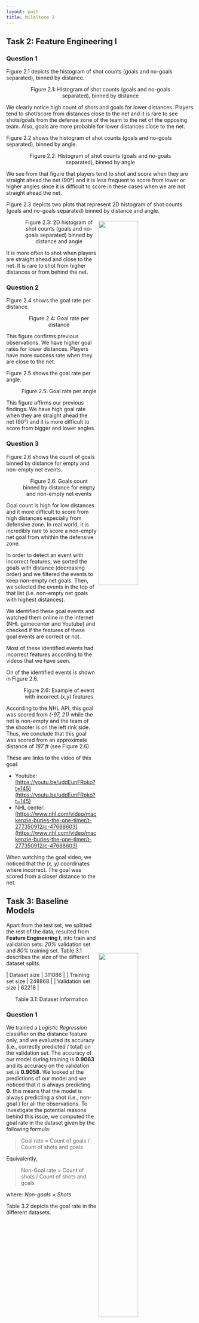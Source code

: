 ```yaml
---
layout: post
title: MileStone 2
---
```



## Task 2: Feature Engineering I

### Question 1

Figure 2.1 depicts the histogram of shot counts (goals and no-goals separated), binned by distance.

<figure> 
<img src="/assets/milestone2/2-shots-per-distance.png" alt="" style="margin:auto;">
<figcaption style="text-align:center;">Figure 2.1: Histogram of shot counts (goals and no-goals separated), binned by distance</figcaption>
</figure>

We clearly notice high count of shots and goals for lower distances.
Players tend to shot/score from distances close to the net and it is rare to see shots/goals from the defense zone of the team to the net of the opposing team.
Also, goals are more probable for lower distances close to the net.


Figure 2.2 shows the histogram of shot counts (goals and no-goals separated), binned by angle.

<figure> 
<img src="/assets/milestone2/2-shots-per-angle.png" alt="" style="margin:auto;">
<figcaption style="text-align:center;">Figure 2.2: Histogram of shot counts (goals and no-goals separated), binned by angle</figcaption>
</figure>

We see from that figure that players tend to shot and score when they are straight ahead the net (90°) and it is less frequent to score from lower or higher angles since it is difficult to score in these cases when we are not straight ahead the net.



Figure 2.3 depicts two plots that represent 2D histogram of shot counts (goals and no-goals separated) binned by distance and angle.

<figure> 
<img src="/assets/milestone2/2-shots-per-distance-angle-1.png" alt="" style="margin:auto;float:right; width:50%; padding:5px;">
<img src="/assets/milestone2/2-shots-per-distance-angle-2.png" alt="" style="margin:auto;float:right; width:50%; padding:5px;">
<figcaption style="text-align:center;">Figure 2.3:  2D histogram of shot counts (goals and no-goals separated) binned by distance and angle</figcaption>
</figure>

It is more often to shot when players are straight ahead and close to the net.
It is rare to shot from higher distances or from behind the net.


### Question 2

Figure 2.4 shows the goal rate per distance.

<figure> 
<img src="/assets/milestone2/2-goals-rate-distance-1.png" alt="" style="margin:auto;float:right; width:50%; padding:5px;">
<img src="/assets/milestone2/2-goals-rate-distance-2.png" alt="" style="margin:auto;float:right; width:50%; padding:5px;">
<figcaption style="text-align:center;">Figure 2.4: Goal rate per distance</figcaption>
</figure>

This figure confirms previous observations.
We have higher goal rates for lower distances.
Players have more success rate when they are close to the net.

Figure 2.5 shows the goal rate per angle.

<figure> 
<img src="/assets/milestone2/2-goals-rate-angle-1.png" alt="" style="margin:auto;float:right; width:50%; padding:5px;">
<img src="/assets/milestone2/2-goals-rate-angle-2.png" alt="" style="margin:auto;float:right; width:50%; padding:5px;">
<figcaption style="text-align:center;">Figure 2.5: Goal rate per angle</figcaption>
</figure>

This figure affirms our previous findings.
We have high goal rate when they are straight ahead the net (90°) and it is more difficult to score from bigger and lower angles.


### Question 3

Figure 2.6 shows the count of goals binned by distance for empty and non-empty net events.

<figure> 
<img src="/assets/milestone2/2-goals-distance-net.png" alt="" style="margin:auto;">
<figcaption style="text-align:center;">Figure 2.6: Goals count binned by distance for empty and non-empty net events</figcaption>
</figure>

Goal count is high for low distances and it more difficult to score from high distances especially from defensive zone.
In real world, it is incredibly rare to score a non-empty net goal from whithin the defensive zone.

In order to detect an event with incorrect features, we sorted the goals with distance (decreasing order) and we filtered the events to keep non-empty net goals.
Then, we selected the events in the top of that list (i.e. non-empty net goals with highest distances). 

We identified these goal events and watched them online in the internet (NHL gamecenter and Youtube) and checked if the features of these goal events are correct or not.

Most of these identified events had incorrect features according to the videos that we have seen.

On of the identified events is shown in Figure 2.6.

<figure> 
<img src="/assets/milestone2/2-anomaly.png" alt="" style="margin:auto;">
<figcaption style="text-align:center;">Figure 2.6: Example of event with incorrect (x,y) features</figcaption>
</figure>

According to the NHL API, this goal was scored from *(-97, 21)* while the net is non-empty and the team of the shooter is on the left rink side. Thus, we conclude that this goal was scored from an approximate distance of *187 ft* (see Figure 2.6).

These are links to the video of this goal:

 - Youtube: [https://youtu.be/uddEunFRpko?t=145](https://youtu.be/uddEunFRpko?t=145) 
 - NHL center: [https://www.nhl.com/video/mackenzie-buries-the-one-timer/t-277350912/c-47688603](https://www.nhl.com/video/mackenzie-buries-the-one-timer/t-277350912/c-47688603)

When watching the goal video, we noticed that the *(x, y)* coordinates where incorrect.
The goal was scored from a closer distance to the net.









## Task 3: Baseline Models

Apart from the test set, we splitted the rest of the data, resulted from **Feature Engineering I**, into train and validation sets: *20%* validation set and *80%* training set.
Table 3.1 describes the size of the different dataset splits.

| Dataset size        | 311086 |
| Training set size   | 248868 |
| Validation set size | 62218  |

<dev style="display:block;text-align:center;">Table 3.1: Dataset information </dev>

### Question 1
We trained a *Logistic Regression* classifier on the distance feature only, and we evaluated its accuracy (i.e., correctly predicted / total) on the validation set. 
The accuracy of our model during training is **0.9063** and its accuracy on the validation set is **0.9058**.
We looked at the predictions of our model and we noticed that it is always predicting **0**. this means that the model is always predicting a shot (i.e., non-goal ) for all the observations.
To investigate the potential reasons behind this issue, we computed the goal rate in the dataset given by the following formula:

> Goal rate = Count of goals / Count of shots and goals

Equivalently,
> Non-Goal rate = Count of shots / Count of shots and goals    

where: *Non-goals = Shots*

Table 3.2 depicts the goal rate in the different datasets.

| Dataset        | Goal rate | Non-Goal rate |
|----------------|------------|----------------|
| ALL dataset    | 0.0938     | 0.9062         |
| Training set   | 0.0937     | 0.9063         |
| Validation set | 0.0942     | 0.9058         |

<dev style="display:block;text-align:center;">Table 3.2: Goal/non-goal rates for the different datasets </dev>

This table helps us figuring out the potential issue.
In fact, the dataset is imbalanced. We have more than **90%** of the data is shots (i.e. non-goals).
So, the model is always predicting *non-goal* for all the events and we obtain **90%** as accuracy which is not relevant and not representative of the performance of our model since we are interested in expected goals (i.e. the probanility that a shot is a goal) and we aim that our model predicts well if an event could result in a goal.
Currently, we have the *accuracy* equal to the *non-goal rate* since our model is always predicting 0.
However, to have a fair and more significant evaluation, we should explore further the performance of our model using other metrics and plots.


### Question 2 & 3

We used the validation dataset for the plots since it allows to evaluate more fairly the model performance.

Figure 3.1 depicts the ROC curves for the different classifiers and Table 3.3 illustrates the AUC metric of ROC for these models.

<figure> 
<img src="/assets/milestone2/3-roc.png" alt="" style="margin:auto;">
<figcaption style="text-align:center;">Figure 3.1: ROC (Receiver Operating Characteristic) curve of the different classifiers</figcaption>
</figure>

| Classifier                                  | AUC of ROC |
|---------------------------------------------|:----------:|
| Logistic Regression (distance)              | 0.685      |
| Logistic Regression (angle)                 | 0.507      |
| Logistic Regression (angle+distance)        | 0.685      |
| Random baseline with uniform distribution   | 0.5        |

The ROC curve shows the diagnostic ability of binary classifiers. It depicts the true positive rate (i.e. sensitivity) against the false positive rate (i.e. 1 - specificity).
The curves of *LR(distance)* and *LR(distance+angle)* are identical which means that the *LR* classifier relies more on the *distance* feature and considers it as a more important feature as compared to the *angle* feature. 
This actually makes sense in terms of ROC curve and AUC metric as we clearly see that the *LR(angle)* classifier has worse *AUC* score and its *ROC* curve is below the other curves which means it is performing worse in predicting expected goals.
Compared to the *Random baseline*, the *LR(angle)* classifier has a comparable value 
For some threshold values, the ROC curve of *LR(angle)* is below that of the random classifier.
Eventhough *LR(distance)* and *LR(distance+angle)* have the *ROC* curve above that of the random baseline, their performance is not good enough as they have poor value of *AUC* (far from 1) which means poor discrimination between the two target classes.

*ROC* curves are also useful to determine a *cutoff value* for predicting expected goals.
This would definitely help improving the performance of the classifiers compared to the case where we use *0.5* as a *cutoff* value. 
This would improve the predictions of expected goals using our models.
We tried using the optimal cutoff point that maximizes the difference *True Positive Rate - False Positive Rate)*.
This allowed us to solve the problem of predicting all the events as non-goals and gave better predictions.


Table 3.5 shows the optimal cutoff points obtained from the ROC curve (code available in `notebooks/3-BaselineModels.ipynb`).
This threshold is obtained based on the maximization of the difference **True Positive Rate - False Positive Rate)**.


| Classifier                                  | Optimal cutoff point |
|---------------------------------------------|:--------------------:|
| Logistic Regression (distance)              | 0.09618              |
| Logistic Regression (angle)                 | 0.09333              |
| Logistic Regression (angle+distance)        | 0.09634              |

<dev style="display:block;text-align:center;">Table 3.5:  Best cutoff point for the different LR models</dev>





Figure 3.2 shows the goal rate by shot probability model percentile.

<figure> 
<img src="/assets/milestone2/3-goal_rate_percentile_1.png" alt="" style="margin:auto;">
<figcaption style="text-align:center;">Figure 3.2: Goal rate by shot probability model percentile</figcaption>
</figure>

Since, LR models are predicting low probability values (i.e. LR models are always predicting shots), we just see low values of percentiles.
For instance the 90th percentile is equal to *0.19* approximately.
We clearly see that the goal rate is increasing for higher shot probability model percentiles.
This gives us intuition to fine-tune the probability threshold for predicting goals and non-goals (i.e. cutoff point).
In fact, *0.5* does not seem a good value in that case for all the models.
We used the thresholds produced by the *ROC curve* to optimize this cutoff point for all the models as mentioned previously.
See notebook for *Task 3* for more details about the implementation.
As a result, *0.1* seems to be a good cutoff point for all the LR models.
It leads to better models performance.
 


Figure 3.3 shows the cumulative proportion of goals by shot probability model percentile.

<figure> 
<img src="/assets/milestone2/3-goal_rate_percentile_2.png" alt="" style="margin:auto;">
<figcaption style="text-align:center;">Figure 3.3: Cumulative proportion of goals by shot probability model percentile</figcaption>
</figure>

Similarly, we notice low values of shot probability model percentiles since LR models are predicting low probability values (i.e. LR models are always predicting shots).
The cumulative propotion of goals increases significantly for probabilities higher than *0.1*.
This confirms our choice of *cutoff point*.

Figure 3.4 depicts the reliability diagram (calibration curve) of the different models.

<figure> 
<img src="/assets/milestone2/3-calibration_diagram.png" alt="" style="margin:auto;">
<figcaption style="text-align:center;">Figure 3.4: Reliability diagram (calibration curve)</figcaption>
</figure>

The calibration diagram for the different LR models result in a single point.
It is clear that the probabilistic predictions of the different classifiers are not well calibrated since we just see low probability values in a low range (the range of probabilities is approximately [0,2]).
Thus we conclude that the calibration of the different basic models is poor.



### Question 4

- Links to experiments in *comet.ml*:
    - [Link to the experiment of dataset statistics in comet.ml](https://www.comet.ml/meriembchaaben/ift6758/da7f146cc6974f08ae55f364017f04e1?experiment-tab=chart)
    - [Link to experiments of Logistic Regression (distance) in comet.ml ](https://www.comet.ml/meriembchaaben/ift6758/72c0b5895c2a4e5bb311400e64868f5c)
    - [Link to experiments of Logistic Regression (angle) in comet.ml ](https://www.comet.ml/meriembchaaben/ift6758/406b588706924ead920acfdc2bd6a2db)
    - [Link to experiments of Logistic Regression (distance+angle) in comet.ml ](https://www.comet.ml/meriembchaaben/ift6758/8a9f4662828a41db89fc3258b926c7da)

- Links to registered models
    - [Link to Logistic Regression (distance) model in comet.ml ](https://www.comet.ml/meriembchaaben/model-registry/lr-distance-model)
    - [Link to Logistic Regression (angle) model in comet.ml ](https://www.comet.ml/meriembchaaben/model-registry/lr-angle-model)
    - [Link to Logistic Regression (distance+angle) model in comet.ml ](https://www.comet.ml/meriembchaaben/model-registry/lr-distance-angle-model)
    




## Task 4: Feature Engineering II

Here, we describe the features that our dataset includes.

- **lastEventType:** Type of previous event.
- **lastEventPeriod:** Period of previous event.
- **lastEventPeriodTime:** Time since period of previous event started. 
- **lastEventXCoord:** x-coordinate of previous event. 
- **lastEventYCoord:** y-coordinate of previous event. 
- **gameSeconds:** Playing time elapsed between the beginning of the game and the current event in seconds.
- **lastEventGameSeconds:** Playing time elapsed between the beginning of the game and the previous event in seconds.
- **timeFromLastEvent:** time between current event and last event in seconds.
- **distanceFromLastEvent:** Euclidean distance between current event and last event (if coordinates of both events are available).
- **rebound:** True if last event was a shot.  Otherwise it’s False.
- **lastEventAngle:** angle between goal and position of last event. 
- **changeInAngleShot:** (only if previous event was shot) change in angle between current and previous event. 
- **speed:** distanceFromLastEvent divided by timeFromLastEvent
- **timeSincePowerPlayStarted:** Time since power play of the event’s team started in seconds. 
- **numFriendlyNonGoalieSkaters:** number of friendly non-goalie players in the ice.
- **numOpposingNonGoalieSkaters:** number of opposing non-goalie players in the ice. 
- **strength2:** strength of team at current event (even, power play, short handed).

This is the [link to the filtered dataframe](https://www.comet.ml/meriembchaaben/ift6758/0255c5bf62c6425aa6147c4f317f3f28?experiment-tab=assets) in *comet.ml*.


## Task 5: Advanced Models
# XGBoost models 


### Question 1


In order to enhance  the performance of our models of predicting if an event is a goal or not, we used the  train-validation split procedure. The validation data enables us to fine-tune the model hyperparameters and make decisions regarding what changements we can apply to have better result. The validation set affects indirectly the model. 
In our case, we are working with very few hyperparameters, thus the size of our dataset is not very huge (20%) of the training Data.  
<br />
Link to comet: 



### Question 2

**Hyperparameter tuning setup:** 
<br />
we are using the "binary:hinge"  loss for binary classification. This makes predictions of 0 or 1, rather than producing probabilities.
<br />

The **learning rate** is controlled by the ETA parameter. It defines the amount of "correction" we perform at each phase by corresponding to the shrinking of the weights associated with features after each cycle. A smaller eta strengthens our model's resistance to overfitting, therefore the lower the learning rate, the better.


**Tuning the Number of Decision Trees in XGBoost:**
<br />
We run a **grid search**  of the n estimators (number of decison trees) model parameter with scikit-learn, assessing this sequence of values (50, 150, 200, 250, 300, 350,400) We note that the  default in the XGBoost library is 100 . In order to evaluate the results of each configuraton we use F1 score, since we are faced to imbalanced class distribution to evaluate our model on. We obtain the best results 350. 


**Results:** <br />
After running each model, we study the accuracy and F1 score(combination of recall and precision). The confusion matrix should illustrate perfectly these metrics.

<figure>
<img src="/assets/milestone2/Confusion_Matrix_AllFeatures.png" alt="">
<figcaption style="text-align:center;">Figure 5.1:Confusion Matrix_XGboost Tuned, input:  all features</figcaption>
</figure>

- Links to experiments in *comet.ml*:
    - [Link to the experiment of dataset statistics in comet.ml](https://www.comet.ml/meriembchaaben/ift6758/b65854538ffd4dddaf1378a9679e23f1)
    - [Link to experiments of Logistic Regression (distance) in comet.ml ](https://www.comet.ml/meriembchaaben/ift6758/fbea37d0aa6d46a488c82cb6fe912fb0)
    - [Link to experiments of Logistic Regression (angle) in comet.ml ](https://www.comet.ml/meriembchaaben/ift6758/a0a1675d0895408faf2f476f91cf6e89)

- Links to registered models:


### Question 3


We proceed first by styudying the **correlation between the features** so we plot the following plot: 
<figure>
<img src="/assets/milestone2/correlation.png" alt="">
<figcaption style="text-align:center;">Figure 5.1: Features correlation</figcaption>
</figure>
 <br />
We notice that gameseconds and period features  are very correlated. LasteventGameSeconds and period too. 
Thanks to such results we were able to remove redudant features.
In the next experiments we should be reducing  this redudancy by neglecting the **period** feature.

We also notice that **distanceFromTheNet** is the feature the most correlated with our target feature **goal**.
This feature should be present in all the coming experiments.
Some correlation values are explainable such as the speed and the distance from last Event (proportional).

From the  previous task, we can extract a set of important features based on fitted trees and this using the predifined libray plotting method plot_importance, we obtain the following plot: 
<figure>
<img src="/assets/milestone2/FeatureImportance_XGboost_.png" alt="">
<figcaption style="text-align:center;">Figure 5.1: Features Importance regarding XGboost</figcaption>
</figure>
 <br />
Another tool we used to check what features are actually enhancing the prediction accuracy; SHAP library. 
we obtain this plot: 
<figure>
<img src="/assets/milestone2/Shap.png" alt="">
<figcaption style="text-align:center;">Figure 5.1: SHAP features selected</figcaption>
</figure>


 <br />
The idea then is to run an XGboost model with only the Features pushing the prediction higher (shown in red) ['changeInAngleShot','lastEventXCoord','angle','distanceFromNet'].
Results: 
<figure>
<img src="/assets/milestone2/Confusion_Matrix_SelectedFeatures_SHAP.png" alt="">
<figcaption style="text-align:center;">Figure 5.1:Confusion Matrix_XGboost Tuned, input:  Selected  features by SHAP</figcaption>
</figure>
 <br />
A second option was to run **Lasso**:
 <br />

In this case only two features are suggested to be selected: ['distanceFromNet', 'speed']. We peroform then a second XGboost with the already tuned  parameters previously but this time using these two features and a feature related to previousEvent. 
We obtain these results. 
<figure>
<img src="/assets/milestone2/Confusion_Matrix_SelectedFeaturesLasso.png" alt="">
<figcaption style="text-align:center;">Figure 5.1:Confusion Matrix_XGboost Tuned, input:  selected features by Lasso</figcaption>
</figure>
 <br />


**Feature Selection using Wrapper methods:** 
<br />
We thought about using Feature importance scores  for feature selection and this was done by using selectFromModel class already provided by sklearn. Athreshold is provided to this method to select a set of features, in our case (wrapper method) this threshold is obtained after first training  and then evaluating an XGBoost model on the entire training dataset and test datasets respectively. 
After observing  the results of this method we didn't consider it in the discussion since no emprovement was noted.  

**Summary of the considered Models:** 
We present in this table the different values for several metrics used to evaluate the implemented models: 


| Classifier                                  | AUC of ROC  |brier_score_loss|Accuracy|F1_score|
|---------------------------------------------|:----------:|:----------:|:----------:|:----------:|
| XGboost (distanceFromNet & angle)           |0.716       | 0.0934     |0.9066     |0.86273 |
| XGboost All features                        |0.754       | 0.0935     | 0.907     |0.86273|  
| XGboost SHAP features                       |0.646       | 0.0948     |     0.905 |0.862425|
| XGboost Lasso features                      |0.691       | 0.0950     |  0.905    |0.863467|
| Random baseline with uniform distribution   | 0.5        |            | 0.5021    |         |

Besides these metrics, our decision were taken also based on the four figures as quantitative metrics:
: 
<figure>
<img src="/assets/milestone2/AllFigures.png" alt="">
<figcaption style="text-align:center;">Figure 5.1: Figures of Quantitative metrics </figcaption>
</figure>
 <br />

## Task 6: Give it your best shot! 
### Overview
In this section we attempt several new ideas in order to achieve better accuracy, compared to previous sections. 

Some of these techniques were very successful (ex. tree-based methods) others were less successful (ex. NN-based methods).

In the next section we will outline the methods and techinques we've attempted, followed by our top 5 most notable results, and we will end with a brief discussion.


### Methods and Techniques
In order to improve our models' accuracy _(and achieve full marks)_, in this section we explore the following additional approaches:

1. [x] Data Train/Validation split using a **Time-Series Split**
2. [x] **Hyperparameter Tuning** using **Cross Validation**
3. [x] **Regularization** of model weights, to improve generalization / avoid overfitting
4. [x] Additional **Feature Selection** Techniques
   - [x] Model Weight-Based Feature Selection, using Support Vector Machines
   - [x] Recursive Feature Elimination-based Feature Selection, using Naive Bayes, Random Forrest and XGBoost Models
5. [x] Additional Models
   - [x] **Random Forest**
   - [x] **Neural Network** Models, 
   - [x] with different Loss functions
     - [x] Cross Entropy Loss
     - [x] Focal Loss
   - [x] with different Learning Rate policies
     - [x] One-Cycle Policy
     - [x] Stochastic Gradient Descent with Warm Restarts (SGDR) Learning Rate Policy
6. [x] Additional **Accuracy Metrics**
   - [x] **F1 Score**, Macro average, to emphasize minority class predictive accuracy
   - [x] **Brier Score**, to measure accuracy of predicted probabilities 

### Summary of Results (Top 5)

|Classifier                                          |AUC of ROC (+) |F1 (Macro Average) (+) |Brier Score (-) |Comet link                                                                  |
|----------------------------------------------------|----------|------------------|-----------|----------------------------------------------------------------------------|
|Random Forest                                       |0.75     |0.53             |**0.09**      |[Details](https://www.comet.ml/meriembchaaben/ift6758/561f6ad677da470986f66c916519e9cf)|
|Feature Selection + XGBoost + Regularization        |0.77     |0.61             |0.17      |[Details](https://www.comet.ml/meriembchaaben/ift6758/6b56e4f49b6740548f83d6a16c13dc6d)|
|**XGBoost + Regularization + Grid Search [BEST MODEL]**              |**0.77**     |**0.61**             |0.17      |[Details](https://www.comet.ml/meriembchaaben/ift6758/6cc6d08bce9844af9141e87129e9a78f)|
|Neural Network (cross entropy loss, early stopping) |0.54     |0.55             |0.09      |[Details](https://www.comet.ml/meriembchaaben/ift6758/3533c1ad47bf4d53b53edccf0de74f1e)|
|Neural Network (focal loss, gamma=2, early stopping)|0.55     |0.56             |0.10      |[Details](https://www.comet.ml/meriembchaaben/ift6758/dd864f6af8094e1ab1c19fbcb4115278)|



<!-- |Neural Network (focal loss, gamma=2, no early stopping)|0.56      |0.558             |0.159      |[Details](https://www.comet.ml/meriembchaaben/ift6758/9128c55a6c5e402ea8f1a6e660e89994)| -->


**Table 6.1:** Summary of results, validation set, top 5 best models. Top 1 Best (and final) model and best results in **bold**.

**Note**: For accuracy metrics, (+) means higer is better, (-) means lower is better.

### Our Best Model
Our best model (ROC AUC=0.774) was **XGBoost** `XGBClassifier` with :
1. No Explicit Feature Selection
2. `L1`, `L2`, and tree pruning **regularization**, 
3. **Hyperparameter Tuning** using **Cross Validation** (n=5) on a Time Series data split (`TimeSeriesSplit`) (i.e. using 5 equal-length, consecutive, non-overlappping validation sets).

Our preprocessing pipeline included:
1. Categorical Encoding, using `OrdinalEconder`
2. Missing Value Imputation (`median` for numerical, `"Missing Value"` category for categorical data)
3. Standardization, using `StandardScaler`.
To accomplish these steps we took advantage of the `sklearn` `Pipeline` functionality.
 
We selected this model, as our Best Model, due to its highest AUC ROC score among all its peers.

### Summary of Results
The best performing family of models was the Tree-based family of models.

Extreme Gradient Boosted Trees dominated across all metrics with 0.774 ROC AUC, 0.612 F1 (macro), 0.173 Brier score and were closly followed by Random Forest models with 0.748 ROC AUC, 0.525 F1 (macro), 0.091 Brier Score.

Perhaps surprisingly, Neural-Network (NN) based models were not able to fit to the data as well as Tree-based models did. 
Our best NN model achieved 0.546 ROC AUC, 0.558 F1 (macro) and 0.106 Brier score, which is worse than our best XGBoost model, with the exception of Brier scores, where lower is better.


### Detailed Comaprison of Results _(with figures)_

In this sub-section we will perform a brief quanititaive comparison of the Top 5 models. 

![ROC Curve](assets/milestone2/q6-roc.png)
**Fig. 6.1:** Plot of the Receiver Operating Characteristic (ROC) curve for our top 5 models.

Our selected model, XGBoost without Feature Selection has the highest area under the ROC curve (AUC ROC). 

![Goal Rate Percentile](assets/milestone2/6-goal_rate_percentile_1.png)
**Fig. 6.2:** Plot of Shot Probability percentile vs Goal rate for our top 5 models.

Although the XGBoost model has the best AUC ROC, it does not have the best correlation between the predicted Shot Probability percentile and Goal rate. Instead the Random Forrest Model shines here. 

This is due to the fact that XGBoost was trained using Log Loss, which pushes the prediction values towards 0 or 1, whereas the Random Forest model was trained using Sample Accuracy, which in our case is equivalent to the Jaccard similarity coefficient score, and would not have this same effect to the same extent.

We also observe a "spiky" behavior in the plot above. This tells us that the models illustrating this behavior do not output a continuous set of probabilities, instead their output probabilites are concetrated around ceertain levels (0.23, 0.5. 0.8). 
This phenomena too, could be explained by the the difference in optimization loss function discussed above.

![Goal Rate Percentile, Cumulative](assets/milestone2/q6-goal_rate_percentile_2.png)
**Fig. 6.3:** Plot of Cumulative Shot Probability percentile vs Goal rate for our top 5 models.

This plot is simialr to the simple Shot Probability percentile vs Goal rate, illustrated above, and our results are also in line.

![Calibration Diagram](assets/milestone2/6-calibration_diagram.png)
**Fig. 6.4:** Calibration Diagram plot for our top 5 models.

This plot describes the correlation between the Mean Predicted Probability for a set of samples and the Fraction of Positive labels in that sample set. In other words this plot tells us how close is our predicted probability of a goal, to the frequency of goals.

The Random Forrest model is the most well-calibrated model among our top 5 best perfroming models (in terms of ROC AUC). This insight was also highlighted when looking at the **Brier score**, _(see Table 1)_, as the Random Forest classifier had the lowest Brier Score Loss among its peers.

![Precision Recall Curve](assets/milestone2/6-precision_recall_curve.png)
**Fig. 6.5:** Bonus plot: Precision-Recall Curves for our top 5 models.

This plot illustrated the precision-recall trade-off inherent to all classifiers. 
The higher the area under the curve (PR AUC) the better the classifier.

Interestingly we note how the Random Classifer outperformes Neural Network classifiers in this plot.

### Further Discussion of Unsucessful Models
As discussed in the Overview section, we have attempted a plethora of additional experiments which we do not have the chance to describe in detail.

Some of these experiments are:
- performing Feature Selection using Recursive Feature Elimination, based on Naive Bayes, Random Forest, and XGBoost models,
- leveraging several types of Feature Encodings (ex. One-Hot Encoding, Mean-Encoding, etc.),
- testing several accuracy metrics for Hyperparameter optimization (ex. weighted F1 score, Briar score, etc.)
- using a One-Cycle Variable Learnign-rate Policy to train a Neural Network,
- testign several values for the gamma parameter used in Stochastic Gradient Descent with Warm Restarts,
- and many more (as outlined in the Overview section).

Although our Neural Network-based approach was outperformed by our highly-optimized XGBoost approach, we still had some interesting observations to discuss.

Our Neural Network had the following architecture:

```
TabularModel(
  (embeds): ModuleList(
    (0): Embedding(18, 8)
    (1): Embedding(1180, 84)
    (2): Embedding(2, 2)
    (3): Embedding(32, 11)
    (4): Embedding(4, 3)
    (5): Embedding(8, 5)
    (6): Embedding(3, 3)
    (7): Embedding(4, 3)
    (8): Embedding(558, 55)
    (9): Embedding(3, 3)
    (10): Embedding(6, 4)
    (11): Embedding(4, 3)
    (12): Embedding(3, 3)
    (13): Embedding(3, 3)
    (14): Embedding(3, 3)
    (15): Embedding(3, 3)
    (16): Embedding(3, 3)
  )
  (emb_drop): Dropout(p=0.0, inplace=False)
  (bn_cont): BatchNorm1d(10, eps=1e-05, momentum=0.1, affine=True, track_running_stats=True)
  (layers): Sequential(
    (0): LinBnDrop(
      (0): Linear(in_features=209, out_features=200, bias=False)
      (1): ReLU(inplace=True)
      (2): BatchNorm1d(200, eps=1e-05, momentum=0.1, affine=True, track_running_stats=True)
    )
    (1): LinBnDrop(
      (0): Linear(in_features=200, out_features=100, bias=False)
      (1): ReLU(inplace=True)
      (2): BatchNorm1d(100, eps=1e-05, momentum=0.1, affine=True, track_running_stats=True)
    )
    (2): LinBnDrop(
      (0): Linear(in_features=100, out_features=2, bias=True)
    )
  )
)
```

1. We pre-process the data by filling in missing values using the `median`, and standardizing numerical values. We one-hot encode categorical features.
2. We then pass the categorical data through `feature embeddings`; we have one embedding per categorical feature. This helps us achieve lower data dimensionality.
3. Next we concatenate the output of the feature embeddings, as well as the data from our numeric features. For this model we do not use drop out.
4. The next 2 layers in our Nerual Network are **Hidden Layers**, composed of:
   1. A fully connected linear layer
   2. A Recrifier Linear Unit (ReLU), non-linear activation
   3. A Batch-Normalization Layer
5. Naturally, the last layer is an **output layer**, with two outputs, (`p("Shoot"|x_i)`, `p("Goal"|x_i)`), where the two probabilites are constrained to sum to 1 and span the (0,1) range.

For the highest scoring NN model, we used a `Focal Loss` loss function. This specific loss function has the advantage of using a scaling factor ro mudulate the Cross Entropy loss as to assign higher improtance to hard negative examples. In the context of this NN model, those examples of focus were class "Goal" labels.

Next we proceed to explore multiple learnign rates and select an optimal learning rate:
![Learning Rate](assets/milestone2/fastai/fastai-fl-es-lro.png)
**Fig. 6.6:** Optimal Learning Rate Search

After selecting an optimal learning rate (orange dot) to initialize the experiment, we proceed to train our model using a **Stochastic Gradient Descent with Warm Restarts** (SGDR) learning rate policy. This policy is similar to the **One-Cycle** learnign rate policy we also tested, with the main diference being that SGDR has many cycles -- in our case, at most 5, depending on early stopping.

![Learning Rate Schedule](assets/milestone2/fastai/fastai-fl-es-lrs.png)
**Fig. 6.7:** Learning Rate Schedule: Stochastic Gradient Descent with Warm Restarts (SGDR) Learning Rate Policy

![Train and Validation Losses](assets/milestone2/fastai/fastai-fl-es-loss.png)
**Fig. 6.8:** Training and Validation Losses by Training Batch

We can see based on the figures above how a new learning rate cycle causes the training loss to increase, as each new cycle has starts with a large learnign rate that forces the optimizer out of local minima, in order to, hopefully, reach a better minima, and a drop in validation loss.

Finally, another interesting insight is that, for this particualr problem settig, feature selection systematically yielded either a large feature set or low model accuracy, which seems to indicate that the features present carry meaningful information. This finding is consistent with our observations from Section 5.
Perhaps, a good next-step in order to further improve the accuracy of our models, woud be creating additonal, domain-epertise-based features. 


## Task 7: Evaluate on test set
